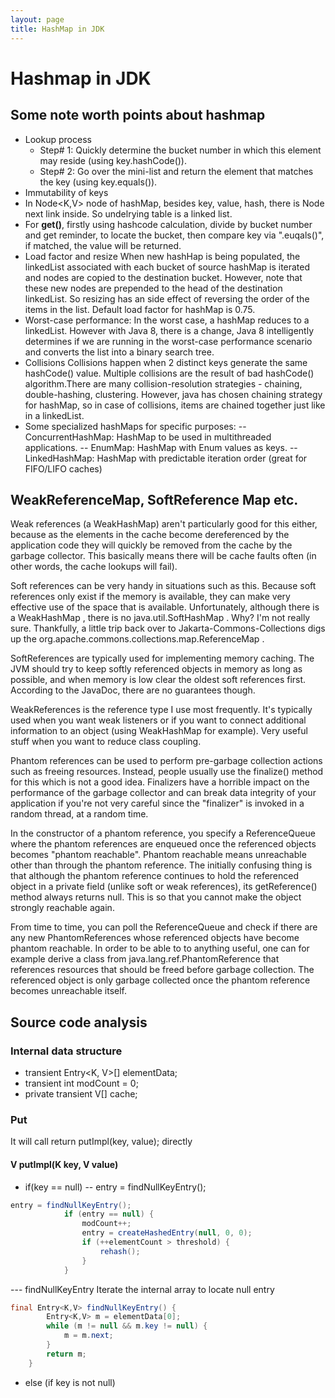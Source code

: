 ```yaml
---
layout: page
title: HashMap in JDK
---
```

# Hashmap in JDK
## Some note worth points about hashmap
- Lookup process
   - Step# 1: Quickly determine the bucket number in which this element may reside (using key.hashCode()).
   - Step# 2: Go over the mini-list and return the element that matches the key (using key.equals()).
- Immutability of keys
- In Node<K,V> node of hashMap, besides key, value, hash, there is Node next link inside. So undelrying table is a linked list.
- For **get()**, firstly using hashcode calculation, divide by bucket number and get reminder, to locate the bucket, then compare key via ".euqals()", if matched, the value will be returned.
- Load factor and resize
When new hashHap is being populated, the linkedList associated with each bucket of source hashMap is iterated and nodes are copied to the destination bucket. However, note that these new nodes are prepended to the head of the destination linkedList. So resizing has an side effect of reversing the order of the items in the list. Default load factor for hashMap is 0.75.
- Worst-case performance:
In the worst case, a hashMap reduces to a linkedList.
However with Java 8, there is a change,
Java 8 intelligently determines if we are running in the worst-case performance scenario and converts the list into a binary search tree.
- Collisions
Collisions happen when 2 distinct keys generate the same hashCode() value. Multiple collisions are the result of bad hashCode() algorithm.There are many collision-resolution strategies - chaining, double-hashing, clustering.
However, java has chosen chaining strategy for hashMap, so in case of collisions, items are chained together just like in a linkedList.
- Some specialized hashMaps for specific purposes:
-- ConcurrentHashMap: HashMap to be used in multithreaded applications.
-- EnumMap: HashMap with Enum values as keys.
-- LinkedHashMap: HashMap with predictable iteration order (great for FIFO/LIFO caches)

## WeakReferenceMap, SoftReference Map etc.
Weak references (a WeakHashMap) aren't particularly good for this either, because as the elements in the cache become dereferenced by the application code they will quickly be removed from the cache by the garbage collector. This basically means there will be cache faults often (in other words, the cache lookups will fail).

Soft references can be very handy in situations such as this. Because soft references only exist if the memory is available, they can make very effective use of the space that is available. Unfortunately, although there is a WeakHashMap , there is no java.util.SoftHashMap . Why? I'm not really sure. Thankfully, a little trip back over to Jakarta-Commons-Collections digs up the org.apache.commons.collections.map.ReferenceMap .

SoftReferences are typically used for implementing memory caching. The JVM should try to keep softly referenced objects in memory as long as possible, and when memory is low clear the oldest soft references first. According to the JavaDoc, there are no guarantees though.

WeakReferences is the reference type I use most frequently. It's typically used when you want weak listeners or if you want to connect additional information to an object (using WeakHashMap for example). Very useful stuff when you want to reduce class coupling. 

Phantom references can be used to perform pre-garbage collection actions such as freeing resources. Instead, people usually use the finalize() method for this which is not a good idea. Finalizers have a horrible impact on the performance of the garbage collector and can break data integrity of your application if you're not very careful since the "finalizer" is invoked in a random thread, at a random time.

In the constructor of a phantom reference, you specify a ReferenceQueue where the phantom references are enqueued once the referenced objects becomes "phantom reachable". Phantom reachable means unreachable other than through the phantom reference. The initially confusing thing is that although the phantom reference continues to hold the referenced object in a private field (unlike soft or weak references), its getReference() method always returns null. This is so that you cannot make the object strongly reachable again.

From time to time, you can poll the ReferenceQueue and check if there are any new PhantomReferences whose referenced objects have become phantom reachable. In order to be able to to anything useful, one can for example derive a class from java.lang.ref.PhantomReference that references resources that should be freed before garbage collection. The referenced object is only garbage collected once the phantom reference becomes unreachable itself. 

## Source code analysis
### Internal data structure
- transient Entry<K, V>[] elementData;
- transient int modCount = 0;
- private transient V[] cache;

### Put
It will call return putImpl(key, value); directly

#### V putImpl(K key, V value) 
- if(key == null)
-- entry = findNullKeyEntry();
```java
entry = findNullKeyEntry();
            if (entry == null) {
                modCount++;
                entry = createHashedEntry(null, 0, 0);
                if (++elementCount > threshold) {
                    rehash();
                }
            }
```
--- findNullKeyEntry
Iterate the internal array to locate null entry
```java
final Entry<K,V> findNullKeyEntry() {
        Entry<K,V> m = elementData[0];
        while (m != null && m.key != null) {
            m = m.next;
        }
        return m;
    }
```
- else (if key is not null)
